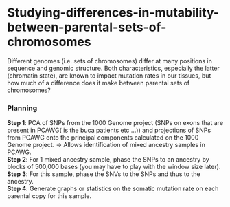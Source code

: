 # Studying-differences-in-mutability-between-parental-sets-of-chromosomes
Different genomes (i.e. sets of chromosomes) differ at many positions in sequence and genomic structure. Both characteristics, especially the latter (chromatin state), are known to impact mutation rates in our tissues, but how much of a difference does it make between parental sets of chromosomes?

### Planning
__Step 1__: PCA of SNPs from the 1000 Genome project (SNPs on exons that are present in PCAWG( is the buca patients etc …)) and projections of SNPs from PCAWG onto the principal components calculated on the 1000 Genome project. -> Allows identification of mixed ancestry samples in PCAWG. <br>
__Step 2__: For 1 mixed ancestry sample, phase the SNPs to an ancestry by blocks of 500,000 bases (you may have to play with the window size later). <br>
__Step 3__: For this sample, phase the SNVs to the SNPs and thus to the ancestry. <br>
__Step 4__: Generate graphs or statistics on the somatic mutation rate on each parental copy for this sample. <br>
